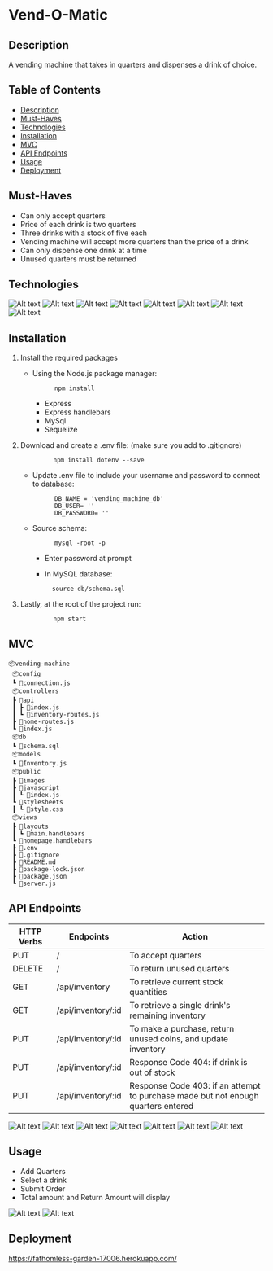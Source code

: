 # Vend-O-Matic

## Description
A vending machine that takes in quarters and dispenses a drink of choice.

## Table of Contents
- [Description](#description)  
- [Must-Haves](#must-haves) 
- [Technologies](#technologies)  
- [Installation](#installation) 
- [MVC](#mvc)  
- [API Endpoints](#api-endpoints)  
- [Usage](#usage) 
- [Deployment](#deployment)

## Must-Haves
- Can only accept quarters
- Price of each drink is two quarters
- Three drinks with a stock of five each
- Vending machine will accept more quarters than the price of a drink
- Can only dispense one drink at a time
- Unused quarters must be returned

## Technologies
![Alt text](https://img.shields.io/badge/HTML5-E34F26?style=for-the-badge&logo=html5&logoColor=white "")
![Alt text](https://img.shields.io/badge/JavaScript-323330?style=for-the-badge&logo=javascript&logoColor=F7DF1E "")
![Alt text](https://img.shields.io/badge/CSS3-1572B6?style=for-the-badge&logo=css3&logoColor=white "")
![Alt text](https://img.shields.io/badge/Node.js-339933?style=for-the-badge&logo=nodedotjs&logoColor=white "")
![Alt text](https://img.shields.io/badge/Express.js-000000?style=for-the-badge&logo=express&logoColor=white "")
![Alt text](https://img.shields.io/badge/Handlebars.js-f0772b?style=for-the-badge&logo=handlebarsdotjs&logoColor=black "")
![Alt text](https://img.shields.io/badge/MySQL-005C84?style=for-the-badge&logo=mysql&logoColor=white "")
![Alt text](https://img.shields.io/badge/Sequelize-52B0E7?style=for-the-badge&logo=Sequelize&logoColor=white "")

## Installation
1. Install the required packages 
    * Using the Node.js package manager:

                npm install

        - Express
        - Express handlebars
        - MySql 
        - Sequelize

2. Download and create a .env file:
    (make sure you add to .gitignore)

                npm install dotenv --save

    * Update .env file to include your username and password to connect to database:

                DB_NAME = 'vending_machine_db'
                DB_USER= ''
                DB_PASSWORD= ''

    * Source schema:

                mysql -root -p

        * Enter password at prompt

        * In MySQL database:

                source db/schema.sql

3. Lastly, at the root of the project run: 
                
                npm start

## MVC
```
📦vending-machine
 📦config
 ┗ 📜connection.js
 📦controllers
 ┣ 📂api
 ┃ ┣ 📜index.js
 ┃ ┗ 📜inventory-routes.js
 ┣ 📜home-routes.js
 ┗ 📜index.js
 📦db
 ┗ 📜schema.sql
 📦models
 ┗ 📜Inventory.js
 📦public
 ┣ 📂images
 ┣ 📂javascript
 ┃ ┗ 📜index.js
 ┗ 📂stylesheets
 ┃ ┗ 📜style.css
 📦views
 ┣ 📂layouts
 ┃ ┗ 📜main.handlebars
 ┗ 📜homepage.handlebars
 ┣ 📜.env
 ┣ 📜.gitignore
 ┣ 📜README.md
 ┣ 📜package-lock.json
 ┣ 📜package.json
 ┗ 📜server.js
 ```

## API Endpoints
| HTTP Verbs | Endpoints | Action |
| --- | --- | --- |
| PUT | / | To accept quarters |
| DELETE | / | To return unused quarters |
| GET | /api/inventory | To retrieve current stock quantities |
| GET | /api/inventory/:id | To retrieve a single drink's remaining inventory |
| PUT | /api/inventory/:id | To make a purchase, return unused coins, and update inventory  |
| PUT | /api/inventory/:id | Response Code 404: if drink is out of stock |
| PUT | /api/inventory/:id | Response Code 403: if an attempt to purchase made but not enough quarters entered |

![Alt text](/public/images/put-adding-coins.jpg?raw=true "GET inventory route")
![Alt text](/public/images/delete-route.jpg?raw=true "GET inventory route")
![Alt text](/public/images/get-inventory.jpg?raw=true "GET inventory route")
![Alt text](/public/images/get-1-inventory.jpg?raw=true "GET inventory route")
![Alt text](/public/images/put-buy.jpg?raw=true "GET inventory route")
![Alt text](/public/images/put-oos.jpg?raw=true "GET inventory route")
![Alt text](/public/images/put-insufficient-coins.jpg?raw=true "GET inventory route")

## Usage
- Add Quarters
- Select a drink
- Submit Order
- Total amount and Return Amount will display

![Alt text](/public/images/vending-machine-screen.jpg?raw=true "vending machine screen")
![Alt text](/public/images/inventory.jpg?raw=true "vending machine screen")

## Deployment
https://fathomless-garden-17006.herokuapp.com/
